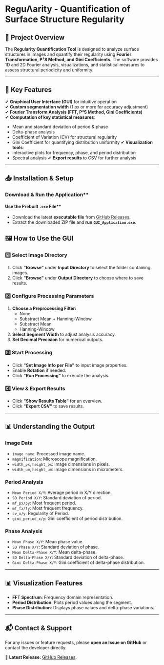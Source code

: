 # **ReguΛarity - Quantification of Surface Structure Regularity**

## **📌 Project Overview**
The **Regularity Quantification Tool** is designed to analyze surface structures in images and quantify their regularity using **Fourier Transformation, P³S Method, and Gini Coefficients**. The software provides 1D and 2D Fourier analysis, visualizations, and statistical measures to assess structural periodicity and uniformity.

---

## **🚀 Key Features**
✔ **Graphical User Interface (GUI)** for intuitive operation  
✔ **Custom segmentation width** (1 px or more for accuracy adjustment)  
✔ **Fourier Transform Analysis (FFT, P³S Method, Gini Coefficients)**  
✔ **Computation of key statistical measures**:
  - Mean and standard deviation of period & phase
  - Delta-phase analysis
  - Coefficient of Variation (CV) for structural regularity
  - Gini Coefficient for quantifying distribution uniformity
✔ **Visualization tools**:
  - Interactive plots for frequency, phase, and period distribution
  - Spectral analysis
✔ **Export results** to CSV for further analysis  

---

## **📥 Installation & Setup**

###  Download & Run the Application**
#### Use the Prebuilt `.exe` File**
- Download the latest **executable file** from [GitHub Releases](https://github.com/fs-ericr/Regularity---Quantification-of-the-Regularity-of-surface-structures/releases).
- Extract the downloaded ZIP file and **run `GUI_Application.exe`**.

## **🖼 How to Use the GUI**

### **1️⃣ Select Image Directory**
1. Click **"Browse"** under **Input Directory** to select the folder containing images.
2. Click **"Browse"** under **Output Directory** to choose where to save results.

### **2️⃣ Configure Processing Parameters**
1. **Choose a Preprocessing Filter:**
   - None
   - Substract Mean + Hanning-Window
   - Substract Mean
   - Hanning-Window
2. **Select Segment Width** to adjust analysis accuracy.
3. **Set Decimal Precision** for numerical outputs.

### **3️⃣ Start Processing**
- Click **"Set Image Info per File"** to input image properties.
- Enable **Rotation** if needed.
- Click **"Run Processing"** to execute the analysis.

### **4️⃣ View & Export Results**
- Click **"Show Results Table"** for an overview.
- Click **"Export CSV"** to save results.

---

## **📊 Understanding the Output**

### **Image Data**
- `image_name`: Processed image name.
- `magnification`: Microscope magnification.
- `width_px`, `height_px`: Image dimensions in pixels.
- `width_um`, `height_um`: Image dimensions in micrometers.

### **Period Analysis**
- `Mean Period X/Y`: Average period in X/Y direction.
- `SD Period X/Y`: Standard deviation of period.
- `mf_px/py`: Most frequent period.
- `mf_fx/fy`: Most frequent frequency.
- `cv_x/y`: Regularity of Period.
- `gini_period_x/y`: Gini coefficient of period distribution.

### **Phase Analysis**
- `Mean Phase X/Y`: Mean phase value.
- `SD Phase X/Y`: Standard deviation of phase.
- `Mean Delta-Phase X/Y`: Mean delta-phase.
- `SD Delta-Phase X/Y`: Standard deviation of delta-phase.
- `Gini Delta-Phase X/Y`: Gini coefficient of delta-phase distribution.

---

## **📊 Visualization Features**
- **FFT Spectrum**: Frequency domain representation.
- **Period Distribution**: Plots period values along the segment.
- **Phase Distribution**: Displays phase values and delta-phase variations.

---

## **📬 Contact & Support**
For any issues or feature requests, please **open an Issue on GitHub** or contact the developer directly.

📌 **Latest Release:** [GitHub Releases](https://github.com/fs-ericr/Regularity---Quantification-of-the-Regularity-of-surface-structures/releases).

